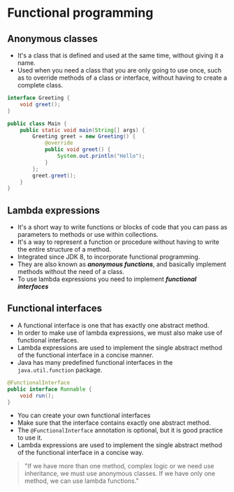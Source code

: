# Functional programming

## Anonymous classes

- It's a class that is defined and used at the same time, without giving it a name. 
- Used when you need a class that you are only going to use once, such as to override methods of a class or interface, without having to create a complete class.

```java
interface Greeting {
    void greet();
}

public class Main {
    public static void main(String[] args) {
        Greeting greet = new Greeting() {
            @override
            public void greet() {
                System.out.println("Hello");
            }
        };
        greet.greet();
    }
}
```

## Lambda expressions

- It's a short way to write functions or blocks of code that you can pass as parameters to methods or use within collections. 
- It's a way to represent a function or procedure without having to write the entire structure of a method. 
- Integrated since JDK 8, to incorporate functional programming.
- They are also known as ***anonymous functions***, and basically implement methods without the need of a class.
- To use lambda expressions you need to implement ***functional interfaces***

## Functional interfaces

- A functional interface is one that has exactly one abstract method. 
- In order to make use of lambda expressions, we must also make use of functional interfaces. 
- Lambda expressions are used to implement the single abstract method of the functional interface in a concise manner. 
- Java has many predefined functional interfaces in the `java.util.function` package.

```java
@FunctionalInterface
public interface Runnable {
    void run();
}
```

- You can create your own functional interfaces
- Make sure that the interface contains exactly one abstract method. 
- The `@FunctionalInterface` annotation is optional, but it is good practice to use it.
- Lambda expressions are used to implement the single abstract method of the functional interface in a concise way.

> "If we have more than one method, complex logic or we need use inheritance, we must use anonymous classes. If we have only one method, we can use lambda functions."
